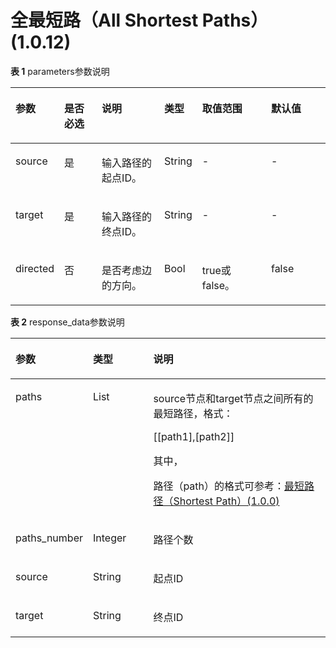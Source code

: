 # 全最短路（All Shortest Paths）\(1.0.12\)<a name="ges_03_0082"></a>

**表 1**  parameters参数说明

<a name="table5824809911026"></a>
<table><thead align="left"><tr id="row6610076011026"><th class="cellrowborder" valign="top" width="15%" id="mcps1.2.7.1.1"><p id="p6032374611422"><a name="p6032374611422"></a><a name="p6032374611422"></a>参数</p>
</th>
<th class="cellrowborder" valign="top" width="12%" id="mcps1.2.7.1.2"><p id="p5438523011422"><a name="p5438523011422"></a><a name="p5438523011422"></a>是否必选</p>
</th>
<th class="cellrowborder" valign="top" width="20%" id="mcps1.2.7.1.3"><p id="p4312753511422"><a name="p4312753511422"></a><a name="p4312753511422"></a>说明</p>
</th>
<th class="cellrowborder" valign="top" width="12%" id="mcps1.2.7.1.4"><p id="p19762155771915"><a name="p19762155771915"></a><a name="p19762155771915"></a>类型</p>
</th>
<th class="cellrowborder" valign="top" width="22%" id="mcps1.2.7.1.5"><p id="p366948511422"><a name="p366948511422"></a><a name="p366948511422"></a>取值范围</p>
</th>
<th class="cellrowborder" valign="top" width="19%" id="mcps1.2.7.1.6"><p id="p2879287911422"><a name="p2879287911422"></a><a name="p2879287911422"></a>默认值</p>
</th>
</tr>
</thead>
<tbody><tr id="row5255330211026"><td class="cellrowborder" valign="top" width="15%" headers="mcps1.2.7.1.1 "><p id="p6574096111422"><a name="p6574096111422"></a><a name="p6574096111422"></a>source</p>
</td>
<td class="cellrowborder" valign="top" width="12%" headers="mcps1.2.7.1.2 "><p id="p2341763311422"><a name="p2341763311422"></a><a name="p2341763311422"></a>是</p>
</td>
<td class="cellrowborder" valign="top" width="20%" headers="mcps1.2.7.1.3 "><p id="p1778010111422"><a name="p1778010111422"></a><a name="p1778010111422"></a>输入路径的起点ID。</p>
</td>
<td class="cellrowborder" valign="top" width="12%" headers="mcps1.2.7.1.4 "><p id="p29637115331"><a name="p29637115331"></a><a name="p29637115331"></a>String</p>
</td>
<td class="cellrowborder" valign="top" width="22%" headers="mcps1.2.7.1.5 "><p id="p3090207011422"><a name="p3090207011422"></a><a name="p3090207011422"></a>-</p>
</td>
<td class="cellrowborder" valign="top" width="19%" headers="mcps1.2.7.1.6 "><p id="p2003970711422"><a name="p2003970711422"></a><a name="p2003970711422"></a>-</p>
</td>
</tr>
<tr id="row552541311026"><td class="cellrowborder" valign="top" width="15%" headers="mcps1.2.7.1.1 "><p id="p4632307511422"><a name="p4632307511422"></a><a name="p4632307511422"></a>target</p>
</td>
<td class="cellrowborder" valign="top" width="12%" headers="mcps1.2.7.1.2 "><p id="p6118162711422"><a name="p6118162711422"></a><a name="p6118162711422"></a>是</p>
</td>
<td class="cellrowborder" valign="top" width="20%" headers="mcps1.2.7.1.3 "><p id="p5676473911422"><a name="p5676473911422"></a><a name="p5676473911422"></a>输入路径的终点ID。</p>
</td>
<td class="cellrowborder" valign="top" width="12%" headers="mcps1.2.7.1.4 "><p id="p996915133317"><a name="p996915133317"></a><a name="p996915133317"></a>String</p>
</td>
<td class="cellrowborder" valign="top" width="22%" headers="mcps1.2.7.1.5 "><p id="p3454112311422"><a name="p3454112311422"></a><a name="p3454112311422"></a>-</p>
</td>
<td class="cellrowborder" valign="top" width="19%" headers="mcps1.2.7.1.6 "><p id="p4636758811422"><a name="p4636758811422"></a><a name="p4636758811422"></a>-</p>
</td>
</tr>
<tr id="row985243211026"><td class="cellrowborder" valign="top" width="15%" headers="mcps1.2.7.1.1 "><p id="p4621343711422"><a name="p4621343711422"></a><a name="p4621343711422"></a>directed</p>
</td>
<td class="cellrowborder" valign="top" width="12%" headers="mcps1.2.7.1.2 "><p id="p94607411422"><a name="p94607411422"></a><a name="p94607411422"></a>否</p>
</td>
<td class="cellrowborder" valign="top" width="20%" headers="mcps1.2.7.1.3 "><p id="p1859947811422"><a name="p1859947811422"></a><a name="p1859947811422"></a>是否考虑边的方向。</p>
</td>
<td class="cellrowborder" valign="top" width="12%" headers="mcps1.2.7.1.4 "><p id="p187631257121913"><a name="p187631257121913"></a><a name="p187631257121913"></a>Bool</p>
</td>
<td class="cellrowborder" valign="top" width="22%" headers="mcps1.2.7.1.5 "><p id="p302914011422"><a name="p302914011422"></a><a name="p302914011422"></a>true或false。</p>
</td>
<td class="cellrowborder" valign="top" width="19%" headers="mcps1.2.7.1.6 "><p id="p6075974311422"><a name="p6075974311422"></a><a name="p6075974311422"></a>false</p>
</td>
</tr>
</tbody>
</table>

**表 2**  response\_data参数说明

<a name="table32881853474"></a>
<table><thead align="left"><tr id="row9288115114718"><th class="cellrowborder" valign="top" width="15.870000000000001%" id="mcps1.2.4.1.1"><p id="p5302353479"><a name="p5302353479"></a><a name="p5302353479"></a>参数</p>
</th>
<th class="cellrowborder" valign="top" width="20.23%" id="mcps1.2.4.1.2"><p id="p18302175194717"><a name="p18302175194717"></a><a name="p18302175194717"></a>类型</p>
</th>
<th class="cellrowborder" valign="top" width="63.9%" id="mcps1.2.4.1.3"><p id="p6302655476"><a name="p6302655476"></a><a name="p6302655476"></a>说明</p>
</th>
</tr>
</thead>
<tbody><tr id="row9553165153818"><td class="cellrowborder" valign="top" width="15.870000000000001%" headers="mcps1.2.4.1.1 "><p id="p75531651163817"><a name="p75531651163817"></a><a name="p75531651163817"></a>paths</p>
</td>
<td class="cellrowborder" valign="top" width="20.23%" headers="mcps1.2.4.1.2 "><p id="p1553175173812"><a name="p1553175173812"></a><a name="p1553175173812"></a>List</p>
</td>
<td class="cellrowborder" valign="top" width="63.9%" headers="mcps1.2.4.1.3 "><p id="p1155320514381"><a name="p1155320514381"></a><a name="p1155320514381"></a>source节点和target节点之间所有的最短路径，格式：</p>
<p id="p18167182012413"><a name="p18167182012413"></a><a name="p18167182012413"></a>[[path1],[path2]]</p>
<p id="p13522949115819"><a name="p13522949115819"></a><a name="p13522949115819"></a>其中，</p>
<p id="p9216437572"><a name="p9216437572"></a><a name="p9216437572"></a>路径（path）的格式可参考：<a href="最短路径（Shortest-Path）(1-0-0).md">最短路径（Shortest Path）(1.0.0)</a></p>
</td>
</tr>
<tr id="row1691810920714"><td class="cellrowborder" valign="top" width="15.870000000000001%" headers="mcps1.2.4.1.1 "><p id="p0918209275"><a name="p0918209275"></a><a name="p0918209275"></a>paths_number</p>
</td>
<td class="cellrowborder" valign="top" width="20.23%" headers="mcps1.2.4.1.2 "><p id="p79181991976"><a name="p79181991976"></a><a name="p79181991976"></a>Integer</p>
</td>
<td class="cellrowborder" valign="top" width="63.9%" headers="mcps1.2.4.1.3 "><p id="p891815916712"><a name="p891815916712"></a><a name="p891815916712"></a>路径个数</p>
</td>
</tr>
<tr id="row630213511479"><td class="cellrowborder" valign="top" width="15.870000000000001%" headers="mcps1.2.4.1.1 "><p id="p12302165104716"><a name="p12302165104716"></a><a name="p12302165104716"></a>source</p>
</td>
<td class="cellrowborder" valign="top" width="20.23%" headers="mcps1.2.4.1.2 "><p id="p33021755478"><a name="p33021755478"></a><a name="p33021755478"></a>String</p>
</td>
<td class="cellrowborder" valign="top" width="63.9%" headers="mcps1.2.4.1.3 "><p id="p11300102620372"><a name="p11300102620372"></a><a name="p11300102620372"></a>起点ID</p>
</td>
</tr>
<tr id="row63021956479"><td class="cellrowborder" valign="top" width="15.870000000000001%" headers="mcps1.2.4.1.1 "><p id="p1330215534715"><a name="p1330215534715"></a><a name="p1330215534715"></a>target</p>
</td>
<td class="cellrowborder" valign="top" width="20.23%" headers="mcps1.2.4.1.2 "><p id="p133029519472"><a name="p133029519472"></a><a name="p133029519472"></a>String</p>
</td>
<td class="cellrowborder" valign="top" width="63.9%" headers="mcps1.2.4.1.3 "><p id="p1930215510478"><a name="p1930215510478"></a><a name="p1930215510478"></a>终点ID</p>
</td>
</tr>
</tbody>
</table>

